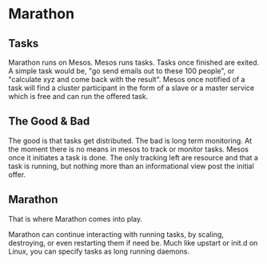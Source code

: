# Marathon


## Tasks

Marathon runs on Mesos. Mesos runs tasks. Tasks once finished are exited. A 
simple task would be, "go send emails out to these 100 people", or "calculate 
xyz and come back with the result". Mesos once notified of a task will find a
cluster participant in the form of a slave or a master service which is free
and can run the offered task.


## The Good & Bad

The good is that tasks get distributed. The bad is long term monitoring. At the
moment there is no means in mesos to track or monitor tasks. Mesos once it
initiates a task is done. The only tracking left are resource and that a
task is running, but nothing more than an informational view post the initial
offer.

## Marathon

That is where Marathon comes into play. 

Marathon can continue interacting with running tasks, by scaling, destroying,
or even restarting them if need be. Much like upstart or init.d on Linux, you
can specify tasks as long running daemons.
